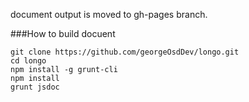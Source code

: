 document output is moved to gh-pages branch.

###How to build docuent

	git clone https://github.com/georgeOsdDev/longo.git
	cd longo
	npm install -g grunt-cli
	npm install
	grunt jsdoc
